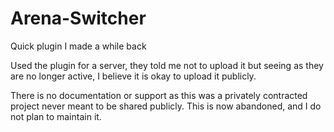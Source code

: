 # Arena-Switcher
Quick plugin I made a while back

Used the plugin for a server, they told me not to upload it but seeing as they are no longer active, I believe it is okay to upload it publicly. 

There is no documentation or support as this was a privately contracted project never meant to be shared publicly. This is now abandoned, and I do not plan to maintain it.
